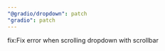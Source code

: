 ```yaml
---
"@gradio/dropdown": patch
"gradio": patch
---
```


fix:Fix error when scrolling dropdown with scrollbar

